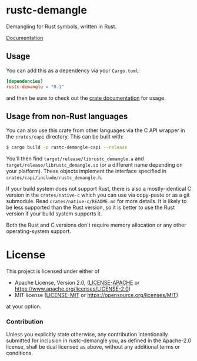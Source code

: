 # rustc-demangle

Demangling for Rust symbols, written in Rust.

[Documentation](https://docs.rs/rustc-demangle)

## Usage

You can add this as a dependency via your `Cargo.toml`:

```toml
[dependencies]
rustc-demangle = "0.1"
```

and then be sure to check out the [crate
documentation](https://docs.rs/rustc-demangle) for usage.

## Usage from non-Rust languages

You can also use this crate from other languages via the C API wrapper in the
`crates/capi` directory. This can be built with:

```sh
$ cargo build -p rustc-demangle-capi --release
```

You'll then find `target/release/librustc_demangle.a` and
`target/release/librustc_demangle.so` (or a different name depending on your
platform). These objects implement the interface specified in
`crates/capi/include/rustc_demangle.h`.

If your build system does not support Rust, there is also a mostly-identical
C version in the `crates/native-c` which you can use via copy-paste or as
a git submodule. Read `crates/native-c/README.md` for more details. It is
likely to be less supported than the Rust version, so it is better to use
the Rust version if your build system supports it.

Both the Rust and C versions don't require memory allocation or any other
operating-system support.

# License

This project is licensed under either of

 * Apache License, Version 2.0, ([LICENSE-APACHE](LICENSE-APACHE) or
   https://www.apache.org/licenses/LICENSE-2.0)
 * MIT license ([LICENSE-MIT](LICENSE-MIT) or
   https://opensource.org/licenses/MIT)

at your option.

### Contribution

Unless you explicitly state otherwise, any contribution intentionally submitted
for inclusion in rustc-demangle you, as defined in the Apache-2.0 license, shall
be dual licensed as above, without any additional terms or conditions.
